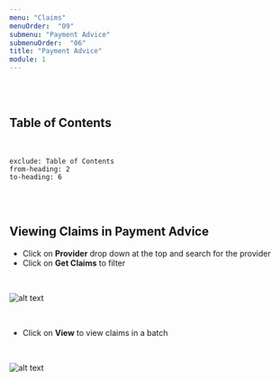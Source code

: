 ```yaml
---
menu: "Claims"
menuOrder:  "09"
submenu: "Payment Advice"
submenuOrder:  "06"
title: "Payment Advice"
module: 1
---
```


<br />
<br />

## Table of Contents

<br />

```toc
exclude: Table of Contents
from-heading: 2
to-heading: 6
```

<br />
<br />

## Viewing Claims in Payment Advice

* Click on **Provider** drop down at the top and search for the provider
* Click on **Get Claims** to filter
<br />

  ![alt text](/images/PaymentAdviceFilter.png "Title")

<br>

* Click on **View** to view claims in a batch
<br>

![alt text](/images/ViewClaimsinPaymentAdvice.png "Title")

<br />

